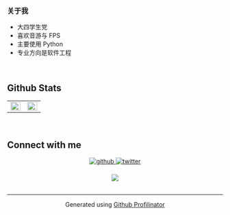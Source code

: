 ### 关于我

- 大四学生党
- 喜欢音游与 FPS
- 主要使用 Python
- 专业方向是软件工程

<br/>

## Github Stats  
<table><tr><td valign="top" width="50%">

<img src="https://github-readme-stats.vercel.app/api?username=kamuxiy&show_icons=true&count_private=true&hide_border=true" align="left" style="width: 100%" />

</td><td valign="top" width="50%">

<img src="https://github-readme-stats.vercel.app/api/top-langs/?username=kamuxiy&hide_border=true&layout=compact" align="left" style="width: 100%" />

</td></tr></table>  
<br/>

## Connect with me

<div align="center">
<a href="https://github.com/https://twitter.com/kamuxiy" target="_blank">
<img src=https://img.shields.io/badge/github-%2324292e.svg?&style=for-the-badge&logo=github&logoColor=white alt=github style="margin-bottom: 5px;" />
</a>
<a href="https://twitter.com/https://twitter.com/kamuxiy" target="_blank">
<img src=https://img.shields.io/badge/twitter-%2300acee.svg?&style=for-the-badge&logo=twitter&logoColor=white alt=twitter style="margin-bottom: 5px;" />
</a>  
</div>  


<br/>


<div align="center">
<img src="https://komarev.com/ghpvc/?username=kamuxiy&&style=flat-square" align="center" />
</div>

<br />

---

<div align="center">Generated using <a href="https://profilinator.rishav.dev/" target="_blank">Github Profilinator</a></div>

